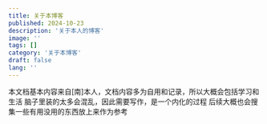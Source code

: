 ```yaml
---
title: 关于本博客
published: 2024-10-23
description: '关于本人的博客'
image: ''
tags: []
category: '关于本博客'
draft: false 
lang: ''
---
```


本文档基本内容来自[南]本人，文档内容多为自用和记录，所以大概会包括学习和生活
脑子里装的太多会混乱，因此需要写作，是一个内化的过程
后续大概也会搜集一些有用没用的东西放上来作为参考